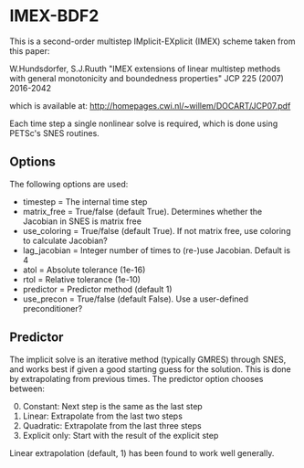 IMEX-BDF2
=========

This is a second-order multistep IMplicit-EXplicit (IMEX) scheme
taken from this paper:

W.Hundsdorfer, S.J.Ruuth "IMEX extensions of linear multistep methods with general monotonicity and boundedness properties" JCP 225 (2007) 2016-2042

which is available at: http://homepages.cwi.nl/~willem/DOCART/JCP07.pdf

Each time step a single nonlinear solve is required, which is done
using PETSc's SNES routines.

Options
-------

The following options are used:

* timestep     = The internal time step
* matrix_free  = True/false (default True). Determines whether the Jacobian in SNES is matrix free
* use_coloring = True/false (default True). If not matrix free, use coloring to calculate Jacobian?
* lag_jacobian = Integer number of times to (re-)use Jacobian. Default is 4
* atol         = Absolute tolerance (1e-16)
* rtol         = Relative tolerance (1e-10)
* predictor    = Predictor method (default 1)
* use_precon   = True/false (default False). Use a user-defined preconditioner?

Predictor
---------

The implicit solve is an iterative method (typically GMRES) through SNES,
and works best if given a good starting guess for the solution. This is
done by extrapolating from previous times. The predictor option
chooses between:

0. Constant: Next step is the same as the last step
1. Linear: Extrapolate from the last two steps
2. Quadratic: Extrapolate from the last three steps
3. Explicit only: Start with the result of the explicit step

Linear extrapolation (default, 1) has been found to work well generally.

